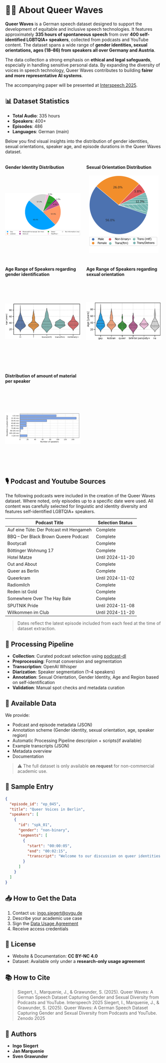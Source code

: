 # 🏳️‍🌈 About Queer Waves

**Queer Waves** is a German speech dataset designed to support the development of equitable and inclusive speech technologies. It features approximately **335 hours of spontaneous speech** from over **400 self-identified LGBTQIA+ speakers**, collected from podcasts and YouTube content. The dataset spans a wide range of **gender identities, sexual orientations, ages (18–86) from speakers all over Germany and Austria**. 

The data collection a strong emphasis on **ethical and legal safeguards**, especially in handling sensitive personal data. By expanding the diversity of voices in speech technology, Queer Waves contributes to building **fairer and more representative AI systems**.

 The accompanying paper will be presented at [Interspeech 2025](https://www.interspeech2025.org/home).

## 📊 Dataset Statistics

- **Total Audio**: 335 hours
- **Speakers**: 400+
- **Episodes**: 486
- **Languages**: German (main)

Below you find visual insights into the distribution of gender identities, sexual orientations, speaker age, and episode durations in the Queer Waves dataset.

<div style="display: flex; gap: 2%; flex-wrap: wrap; justify-content: space-between;">

  <div style="flex: 0 0 48%;">
    <h4>Gender Identity Distribution</h4>
    <img src="assets/img/gender_identification.png" alt="Gender Identification" style="width: 100%; height: 250px; object-fit: contain;">
  </div>

  <div style="flex: 0 0 48%;">
    <h4>Sexual Orientation Distribution</h4>
    <img src="assets/img/sexual_orientation.png" alt="Sexual Orientation" style="width: 100%; height: 250px; object-fit: contain;">
  </div>

  <div style="flex: 0 0 48%; margin-top: 20px;">
    <h4>Age Range of Speakers regarding gender identification</h4>
    <img src="assets/img/age_identification.png" alt="Age Distribution" style="width: 100%; height: 250px; object-fit: contain;">
  </div>

  <div style="flex: 0 0 48%; margin-top: 20px;">
    <h4>Age Range of Speakers regarding sexual orientation</h4>
    <img src="assets/img/age_orientation.png" alt="Age Distribution" style="width: 100%; height: 250px; object-fit: contain;">
  </div>

  <div style="flex: 0 0 48%; margin-top: 20px;">
    <h4>Distribution of amount of material per speaker</h4>
    <img src="assets/img/duration_distribution.png" alt="Distribution of amount of material per speaker" style="width: 100%; height: 250px; object-fit: contain;">
  </div>

</div>



## 🎙️ Podcast and Youtube Sources
The following podcasts were included in the creation of the Queer Waves dataset. Where noted, only episodes up to a specific date were used. All content was carefully selected for linguistic and identity diversity and features self-identified LGBTQIA+ speakers.

| **Podcast Title**                             | **Selection Status**      |
|----------------------------------------------|----------------------------|
| Auf eine Tüte: Der Potcast mit Hengameh      | Complete                   |
| BBQ – Der Black Brown Queere Podcast         | Complete                   |
| Bootycall                                     | Complete                   |
| Böttinger Wohnung 17                          | Complete                   |
| Hotel Matze                                   | Until 2024-11-20           |
| Out and About                                 | Complete                   |
| Queer as Berlin                               | Complete                   |
| Queerkram                                     | Until 2024-11-02           |
| Radiomilch                                    | Complete                   |
| Reden ist Gold                                | Complete                   |
| Somewhere Over The Hay Bale                   | Complete                   |
| SPUTNIK Pride                                 | Until 2024-11-08           |
| Willkommen im Club                            | Until 2024-11-20           |

> Dates reflect the latest episode included from each feed at the time of dataset extraction.

## 🔧 Processing Pipeline
- **Collection**: Curated podcast selection using [podcast-dl](https://github.com/lightpohl/podcast-dl)
- **Preprocessing**: Format conversion and segmentation
- **Transcription**: OpenAI Whisper
- **Diarization**: Speaker segmentation (1–4 speakers)
- **Annotation**: Sexual Orientation, Gender Identity, Age and Region based on self-identification
- **Validation**: Manual spot checks and metadata curation

## 📂 Available Data
We provide:
- Podcast and episode metadata (JSON)
- Annotation scheme (Gender identity, sexual orientation, age, speaker region)
- Automatic Processing Pipeline descripion + scripts(if available)
- Example transcripts (JSON)
- Metadata overview
- Documentation

> ⚠️ The full dataset is only available **on request** for non-commercial academic use.

## 📝 Sample Entry
```json
{
  "episode_id": "ep_045",
  "title": "Queer Voices in Berlin",
  "speakers": [
    {
      "id": "spk_01",
      "gender": "non-binary",
      "segments": [
        {
          "start": "00:00:05",
          "end": "00:02:15",
          "transcript": "Welcome to our discussion on queer identities..."
        }
      ]
    }
  ]
}
```

## 📥 How to Get the Data
1. Contact us: [ingo.siegert@ovgu.de](mailto:ingo.siegert@ovgu.de)
2. Describe your academic use case
3. Sign the [Data Usage Agreement](docs/license.md)
4. Receive access credentials

## 📄 License
- Website & Documentation: **CC BY-NC 4.0**
- Dataset: Available only under a **research-only usage agreement**

## 📚 How to Cite
> Siegert, I., Marquenie, J., & Grawunder, S. (2025). Queer Waves: A German Speech Dataset Capturing Gender and Sexual Diversity from Podcasts and YouTube. Interspeech 2025
> Siegert, I., Marquenie, J., & Grawunder, S. (2025). Queer Waves: A German Speech Dataset Capturing Gender and Sexual Diversity from Podcasts and YouTube. Zenodo 2025


## 👥 Authors
- **Ingo Siegert** 
- **Jan Marquenie** 
- **Sven Grawunder**
